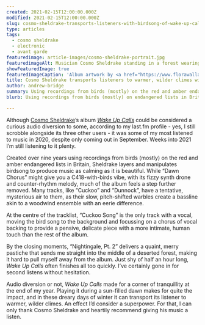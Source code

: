 ```yaml
---
created: 2021-02-15T12:00:00.000Z
modified: 2021-02-15T12:00:00.000Z
slug: cosmo-sheldrake-transports-listeners-with-birdsong-of-wake-up-calls
type: articles
tags:
  - cosmo sheldrake
  - electronic
  - avant garde
featuredimage: article-images/cosmo-sheldrake-portrait.jpg
featuredimageAlt: Musician Cosmo Sheldrake standing in a forest wearing a boat hat
showFeaturedImage: true
featuredImageCaption: 'Album artwork by <a href="https://www.florawallace.com/illustrations">Flora Wallace</a>'
title: Cosmo Sheldrake transports listeners to warmer, wilder climes with the birdsong of ‘Wake Up Calls’
author: andrew-bridge
summary: Using recordings from birds (mostly) on the red and amber endangered lists in Britain, Sheldrake layers and manipulates birdsong to produce music as calming as it is beautiful
blurb: Using recordings from birds (mostly) on endangered lists in Britain, Sheldrake layers and manipulates birdsong to produce music as calming as it is beautiful.

---
```


Although [Cosmo Sheldrake](https://www.cosmosheldrake.com/)’s album [_Wake Up Calls_](https://cosmosheldrake.bandcamp.com/album/wake-up-calls-2) could be considered a curious audio diversion to some, according to my last.fm profile - yes, I still scrobble alongside its three other users - it was some of my most listened to music in 2020, despite only coming out in September. Weeks into 2021 I’m still listening to it plenty.

Created over nine years using recordings from birds (mostly) on the red and amber endangered lists in Britain, Sheldrake layers and manipulates birdsong to produce music as calming as it is beautiful. While “Dawn Chorus” might give you a C418-with-birds vibe, with its fizzy synth drone and counter-rhythm melody, much of the album feels a step further removed. Many tracks, like “Cuckoo” and “Dunnock”, have a tentative, mysterious air to them, as their slow, pitch-shifted warbles create a bassline akin to a woodwind ensemble with an eerie difference.

At the centre of the tracklist, “Cuckoo Song” is the only track with a vocal, moving the bird song to the background and focussing on a chorus of vocal backing to provide a pensive, delicate piece with a more intimate, human touch than the rest of the album.

By the closing moments, “Nightingale, Pt. 2” delivers a quaint, merry pastiche that sends me straight into the middle of a deserted forest, making it hard to pull myself away from the album. Just shy of half an hour long, _Wake Up Calls_ often finishes all too quickly. I’ve certainly gone in for second listens without hesitation.

Audio diversion or not, _Wake Up Calls_ made for a corner of tranquillity at the end of my year. Playing it during a sun-filled dawn makes for quite the impact, and in these dreary days of winter it can transport its listener to warmer, wilder climes. An effect I’d consider a superpower. For that, I can only thank Cosmo Sheldrake and heartily recommend giving his music a listen.
